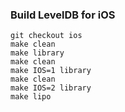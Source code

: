 ### Build LevelDB for iOS
```
git checkout ios
make clean
make library
make clean
make IOS=1 library
make clean
make IOS=2 library
make lipo
```
